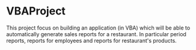 # VBAProject

This project focus on building an application (in VBA) which will be able to automatically generate sales reports for a restaurant.
In particular period reports, reports for employees and reports for restaurant's products.
